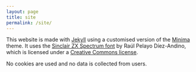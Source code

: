 ```yaml
---
layout: page
title: site
permalink: /site/
---
```


This website is made with [Jekyll](https://jekyllrb.com/) using a customised version of the [Minima](https://github.com/jekyll/minima) theme. It uses the [Sinclair ZX Spectrum font](https://fontstruct.com/fontstructions/show/118432) by Raúl Pelayo Díez-Andino, which is licensed under a [Creative Commons license](http://creativecommons.org/licenses/by-nc-sa/3.0/).

No cookies are used and no data is collected from users.

